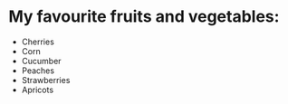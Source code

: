 # My favourite fruits and vegetables:
* Cherries
* Corn
* Cucumber
* Peaches
* Strawberries
* Apricots
